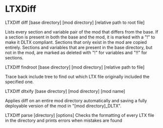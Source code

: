# LTXDiff

LTXDiff diff [base directory] [mod directory] [relative path to root file]

Lists every section and variable pair of the mod that differs from the base. If a section is present in both the base and the mod, it is marked with a "!" to make it DLTX compliant. Sections that only exist in the mod are copied entirely. Sections and variables that are present in the base directory, but not in the mod, are marked as deleted with "!" for variables and "!!" for sections.

LTXDiff findroot [base directory] [mod directory] [relative path to file]

Trace back include tree to find out which LTX file originally included the specified one.

LTXDiff dltxify [base directory] [mod directory] [mod name]

Applies diff on an entire mod directory automatically and saving a fully deployable version of the mod in "[mod directory]_DLTX".

LTXDiff parse [directory] [options]
Checks the formatting of every LTX file in the directory and prints errors when mistakes are found
